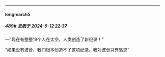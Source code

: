 ﻿
*****

####  longmarch5  
##### 489#       发表于 2024-9-12 22:37

—“现在有整整19个人在太空，人类创造了新纪录！”

“如果没有波音，我们根本创造不了这项纪录，我对波音只有感恩“

